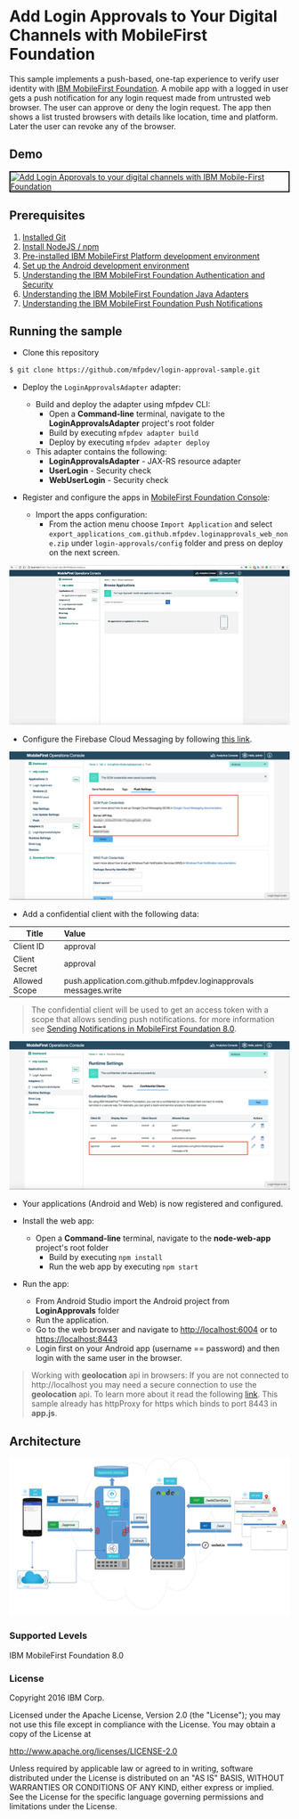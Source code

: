 # Add Login Approvals to Your Digital Channels with MobileFirst Foundation

This sample implements a push-based, one-tap experience to verify user identity with [IBM MobileFirst Foundation](https://mobilefirstplatform.ibmcloud.com). A mobile app with a logged in user gets a push notification for any login request made from untrusted web browser. The user can approve or deny the login request.  The app then shows a list trusted browsers with details like location, time and platform.  Later the user can revoke any of the browser.

## Demo
<a href="http://www.youtube.com/watch?feature=player_embedded&v=ajumb5iOblE" target="_blank"><img src="http://img.youtube.com/vi/ajumb5iOblE/0.jpg" alt="Add Login Approvals to your digital channels with IBM Mobile-First Foundation" width="480" height="360" border="2" /></a>

## Prerequisites

1. [Installed Git](https://git-scm.com/book/en/v2/Getting-Started-Installing-Git)
2. [Install NodeJS / npm](https://docs.npmjs.com/getting-started/installing-node)
5. [Pre-installed IBM MobileFirst Platform development environment](https://mobilefirstplatform.ibmcloud.com/tutorials/en/foundation/8.0/setting-up-your-development-environment/)
4. [Set up the Android development environment](https://mobilefirstplatform.ibmcloud.com/tutorials/en/foundation/8.0/installation-configuration/development/android/)
6. [Understanding the IBM MobileFirst Foundation Authentication and Security](https://mobilefirstplatform.ibmcloud.com/tutorials/en/foundation/8.0/authentication-and-security/)
7. [Understanding the IBM MobileFirst Foundation Java Adapters](https://mobilefirstplatform.ibmcloud.com/tutorials/en/foundation/8.0/adapters/java-adapters/)
8. [Understanding the IBM MobileFirst Foundation Push Notifications](https://mobilefirstplatform.ibmcloud.com/tutorials/en/foundation/8.0/notifications/)

## Running the sample

- Clone this repository   

 ```bash
 $ git clone https://github.com/mfpdev/login-approval-sample.git
 ```


* Deploy the `LoginApprovalsAdapter` adapter:
   * Build and deploy the adapter using mfpdev CLI:
     * Open a **Command-line** terminal, navigate to the **LoginApprovalsAdapter** project's root folder
     * Build by executing `mfpdev adapter build`
     * Deploy by executing `mfpdev adapter deploy`
   * This adapter contains the following:
     * **LoginApprovalsAdapter** - JAX-RS resource adapter
     * **UserLogin** - Security check
     * **WebUserLogin** - Security check   


* Register and configure the apps in [MobileFirst Foundation Console](http://localhost:9080/mfpconsole/):

  * Import the apps configuration:
    * From the action menu choose `Import Application` and select `export_applications_com.github.mfpdev.loginapprovals_web_none.zip` under `login-approvals/config` folder and press on deploy on the next screen.

![Import Application](images/ImportApplication.gif)


  * Configure the Firebase Cloud Messaging by following [this link](https://mobilefirstplatform.ibmcloud.com/tutorials/en/foundation/8.0/notifications/sending-notifications/#google-cloud-messaging--firebase-cloud-messaging).


  ![Push Configuration](images/configurePush.png)

  * Add a confidential client with the following data:

| Title   |      Value      |
|----------|:-------------|
| Client ID |  approval|
| Client Secret |    approval   |
| Allowed Scope |push.application.com.github.mfpdev.loginapprovals messages.write |   


  > The confidential client will be used to get an access token with a scope that allows sending push notifications. for more information see [Sending Notifications in MobileFirst Foundation 8.0](https://mobilefirstplatform.ibmcloud.com/tutorials/en/foundation/8.0/notifications/sending-notifications/#sending-the-notification).

![Confidential Client](images/confidential.png)


* Your applications (Android and Web) is now registered and configured.

* Install the web app:
  * Open a **Command-line** terminal, navigate to the **node-web-app** project's root folder
     * Build by executing `npm install`
     * Run the web app by executing `npm start`

* Run the app:
  * From Android Studio import the Android project from **LoginApprovals** folder
  * Run the application.
  * Go to the web browser and navigate to [http://localhost:6004](http://localhost:6004) or to [https://localhost:8443](https://localhost:8443)
  * Login first on your Android app (username == password) and then login with the same user in the browser.


> Working with **geolocation** api in browsers:
If you are not connected to http://localhost you may need a secure connection to use the **geolocation** api.
To learn more about it read the following [link](https://developers.google.com/web/updates/2016/04/geolocation-on-secure-contexts-only). This sample already has httpProxy for https which binds to port 8443 in **app.js**.

## Architecture
![Architecture](images/LoginApprovals.png)

### Supported Levels
IBM MobileFirst Foundation 8.0

### License
Copyright 2016 IBM Corp.

Licensed under the Apache License, Version 2.0 (the "License");
you may not use this file except in compliance with the License.
You may obtain a copy of the License at

http://www.apache.org/licenses/LICENSE-2.0

Unless required by applicable law or agreed to in writing, software
distributed under the License is distributed on an "AS IS" BASIS,
WITHOUT WARRANTIES OR CONDITIONS OF ANY KIND, either express or implied.
See the License for the specific language governing permissions and
limitations under the License.
